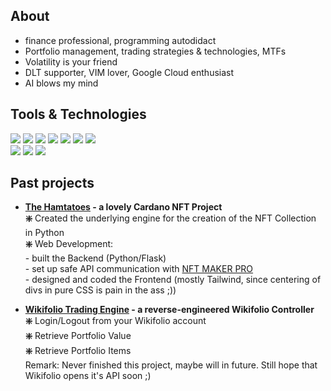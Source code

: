 <h2>About</h2>
<ul>
<li>finance professional, programming autodidact</li>
<li>Portfolio management, trading strategies & technologies, MTFs</li>
<li>Volatility is your friend</li>
<li>DLT supporter, VIM lover, Google Cloud enthusiast</li>
<li>AI blows my mind</li>
</ul>


<h2>Tools & Technologies</h2>

![](https://img.shields.io/badge/OS-Ubuntu-informational?style=plastic&logo=Ubuntu&logoColor=white&color=critical)
![](https://img.shields.io/badge/Editor-vim-informational?style=plastic&logo=Vim&logoColor=white&color=green)
![](https://img.shields.io/badge/Shell-Bash-informational?style=plastic&logo=GNU-Bash&logoColor=white&color=red)
![](https://img.shields.io/badge/Language-Python-informational?style=plastic&logo=Python&logoColor=white&color=yellow)
![](https://img.shields.io/badge/Language-HTML5-informational?style=plastic&logo=HTML5&logoColor=white&color=blue)
![](https://img.shields.io/badge/Language-JavaScript-informational?style=plastic&logo=JavaScript&logoColor=white&color=blue)
![](https://img.shields.io/badge/Language-Tailwind%20CSS-informational?style=plastic&logo=tailwindcss&logoColor=white&color=blue)
<br>
![](https://img.shields.io/badge/Cloud-GCP-informational?style=plastic&logo=GoogleCloud&logoColor=white&color=orange)
![](https://img.shields.io/badge/Container-Docker-informational?style=plastic&logo=Docker&logoColor=white&color=blue)
![](https://img.shields.io/badge/Orchestration-Kubernetes-informational?style=plastic&logo=Kubernetes&logoColor=white&color=blue)


<h2>Past projects</h2>
<ul>
  <li><b><a href="https://hamtatoes.com/" target="_blank">The Hamtatoes</a> - a lovely Cardano NFT Project</b></li>
  <b>❇️</b> Created the underlying engine for the creation of the NFT Collection in Python<br>
  <b>❇️</b> Web Development: <br>
  - built the Backend (Python/Flask) <br>
  - set up safe API communication with <a href="https://landingpage-pro.nft-maker.io/pro" target="_blank">NFT MAKER PRO</a> <br>
  - designed and coded the Frontend (mostly Tailwind, since centering of divs in pure CSS is pain in the ass ;))
</ul>

<ul>
  <li><b><a href="https://github.com/tobiaskohler/WikifolioPy" target="_blank">Wikifolio Trading Engine</a> - a reverse-engineered Wikifolio Controller</b></li>
  <b>❇️</b> Login/Logout from your Wikifolio account<br>
  <b>❇️</b> Retrieve Portfolio Value<br>
  <b>❇️</b> Retrieve Portfolio Items<br>
  Remark: Never finished this project, maybe will in future. Still hope that Wikifolio opens it's API soon ;)
</ul>
